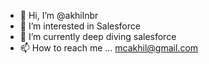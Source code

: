 - 👋 Hi, I’m @akhilnbr
- 👀 I’m interested in Salesforce
- 🌱 I’m currently deep diving salesforce
- 📫 How to reach me ...
      mcakhil@gmail.com

<!---
akhilnbr/akhilnbr is a ✨ special ✨ repository because its `README.md` (this file) appears on your GitHub profile.
You can click the Preview link to take a look at your changes.
--->

